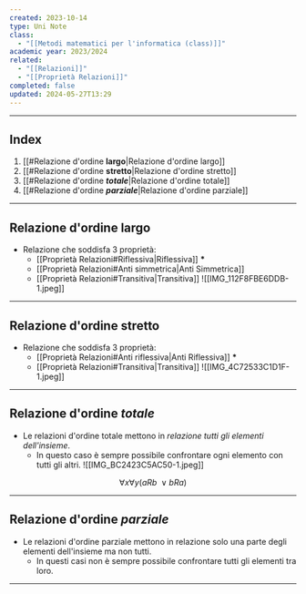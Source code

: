 ```yaml
---
created: 2023-10-14
type: Uni Note
class:
  - "[[Metodi matematici per l'informatica (class)]]"
academic year: 2023/2024
related:
  - "[[Relazioni]]"
  - "[[Proprietà Relazioni]]"
completed: false
updated: 2024-05-27T13:29
---
```

---
## Index
1. [[#Relazione d'ordine **largo**|Relazione d'ordine largo]]
2. [[#Relazione d'ordine **stretto**|Relazione d'ordine stretto]]
3. [[#Relazione d'ordine ***totale***|Relazione d'ordine totale]]
4. [[#Relazione d'ordine ***parziale***|Relazione d'ordine parziale]]

---
## Relazione d'ordine **largo**
- Relazione che soddisfa 3 proprietà:
	- [[Proprietà Relazioni#Riflessiva|Riflessiva]] **\***
	- [[Proprietà Relazioni#Anti simmetrica|Anti Simmetrica]]
	- [[Proprietà Relazioni#Transitiva|Transitiva]]
	![[IMG_112F8FBE6DDB-1.jpeg]]
---
## Relazione d'ordine **stretto**
- Relazione che soddisfa 3 proprietà:
	- [[Proprietà Relazioni#Anti riflessiva|Anti Riflessiva]] **\***
	- [[Proprietà Relazioni#Transitiva|Transitiva]]
	![[IMG_4C72533C1D1F-1.jpeg]]
---
## Relazione d'ordine ***totale***
- Le relazioni d'ordine totale mettono in *relazione tutti gli elementi dell'insieme*.
	- In questo caso è sempre possibile confrontare ogni elemento con tutti gli altri.
	![[IMG_BC2423C5AC50-1.jpeg]]

$$
\forall x \forall y(aRb\ \vee bRa) 
$$ 

---
## Relazione d'ordine ***parziale***
- Le relazioni d'ordine parziale mettono in relazione solo una parte degli elementi dell'insieme ma non tutti. 
	- In questi casi non è sempre possibile confrontare tutti gli elementi tra loro.


---